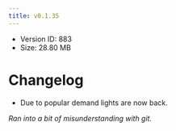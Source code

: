 ```yaml
---
title: v0.1.35
---
```


*   Version ID: 883
*   Size: 28.80 MB

# Changelog

*   Due to popular demand lights are now back.

*Ran into a bit of misunderstanding with git.*
